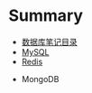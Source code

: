 # Summary

  * [数据库笔记目录](README.md)
  * [MySQL](mysql/mysql简介.md)
  * [Redis](redis/redis简介)

- MongoDB